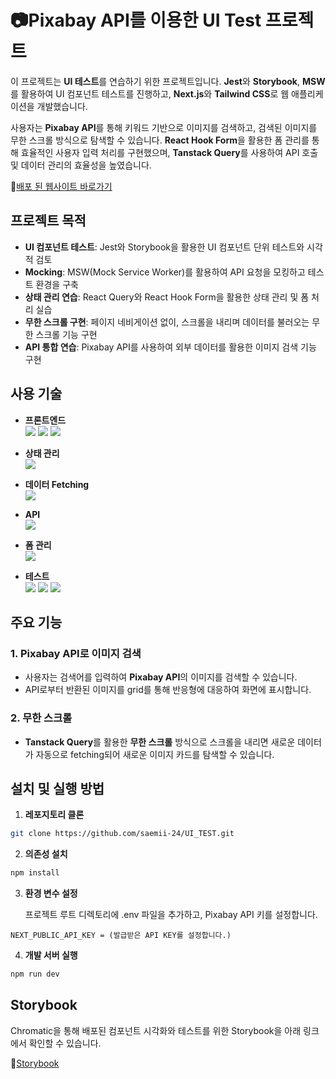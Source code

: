 # 📷Pixabay API를 이용한 UI Test 프로젝트

이 프로젝트는 **UI 테스트**를 연습하기 위한 프로젝트입니다. **Jest**와 **Storybook**, **MSW** 를 활용하여 UI 컴포넌트 테스트를 진행하고, **Next.js**와 **Tailwind CSS**로 웹 애플리케이션을 개발했습니다.

사용자는 **Pixabay API**를 통해 키워드 기반으로 이미지를 검색하고, 검색된 이미지를 무한 스크롤 방식으로 탐색할 수 있습니다. **React Hook Form**을 활용한 폼 관리를 통해 효율적인 사용자 입력 처리를 구현했으며, **Tanstack Query**를 사용하여 API 호출 및 데이터 관리의 효율성을 높였습니다.

🔗[배포 된 웹사이트 바로가기](https://ui-test-virid.vercel.app/)

## 프로젝트 목적

- **UI 컴포넌트 테스트**: Jest와 Storybook을 활용한 UI 컴포넌트 단위 테스트와 시각적 검토
- **Mocking**: MSW(Mock Service Worker)를 활용하여 API 요청을 모킹하고 테스트 환경을 구축
- **상태 관리 연습**: React Query와 React Hook Form을 활용한 상태 관리 및 폼 처리 실습
- **무한 스크롤 구현**: 페이지 네비게이션 없이, 스크롤을 내리며 데이터를 불러오는 무한 스크롤 기능 구현
- **API 통합 연습**: Pixabay API를 사용하여 외부 데이터를 활용한 이미지 검색 기능 구현

## 사용 기술

- **프론트엔드** <br/>
  <img src="https://img.shields.io/badge/React-61DAFB?style=for-the-badge&logo=React&logoColor=white"> <img src="https://img.shields.io/badge/Next.js-000000?style=for-the-badge&logo=Next.js&logoColor=white"> <img src="https://img.shields.io/badge/Tailwind%20CSS-38B2AC?style=for-the-badge&logo=Tailwind%20CSS&logoColor=white">

- **상태 관리** <br/>
  <img src="https://img.shields.io/badge/Zustand-0070F3?style=for-the-badge&logo=Zustand&logoColor=white">

- **데이터 Fetching** <br/>
  <img src="https://img.shields.io/badge/TanStack%20Query-FF4154?style=for-the-badge&logo=reactquery&logoColor=white">

- **API** <br/>
  <img src="https://img.shields.io/badge/Pixabay-FFCC00?style=for-the-badge&logo=Pixabay&logoColor=white">

- **폼 관리** <br/>
  <img src="https://img.shields.io/badge/React%20Hook%20Form-EC5990?style=for-the-badge&logo=React%20Hook%20Form&logoColor=white">

- **테스트** <br/>
  <img src="https://img.shields.io/badge/Jest-C21325?style=for-the-badge&logo=Jest&logoColor=white"> <img src="https://img.shields.io/badge/Storybook-FF4785?style=for-the-badge&logo=Storybook&logoColor=white"> <img src="https://img.shields.io/badge/MSW-47A2FF?style=for-the-badge&logo=MSW&logoColor=white">

## 주요 기능

### 1. **Pixabay API로 이미지 검색**

- 사용자는 검색어를 입력하여 **Pixabay API**의 이미지를 검색할 수 있습니다.
- API로부터 반환된 이미지를 grid를 통해 반응형에 대응하여 화면에 표시합니다.

### 2. **무한 스크롤**

- **Tanstack Query**를 활용한 **무한 스크롤** 방식으로 스크롤을 내리면 새로운 데이터가 자동으로 fetching되어 새로운 이미지 카드를 탐색할 수 있습니다.

## 설치 및 실행 방법

1. **레포지토리 클론**

```bash
git clone https://github.com/saemii-24/UI_TEST.git
```

2. **의존성 설치**

```bash
npm install
```

3. **환경 변수 설정**

   프로젝트 루트 디렉토리에 .env 파일을 추가하고, Pixabay API 키를 설정합니다.

```env
NEXT_PUBLIC_API_KEY = (발급받은 API KEY를 설정합니다.)
```

4. **개발 서버 실행**

```bash
npm run dev
```

## Storybook

Chromatic을 통해 배포된 컴포넌트 시각화와 테스트를 위한 Storybook을 아래 링크에서 확인할 수 있습니다.

🔗[Storybook](https://6728c81a31a148aa35ef7e13-exrexqzpjh.chromatic.com/?path=/docs/configure-your-project--docs)
